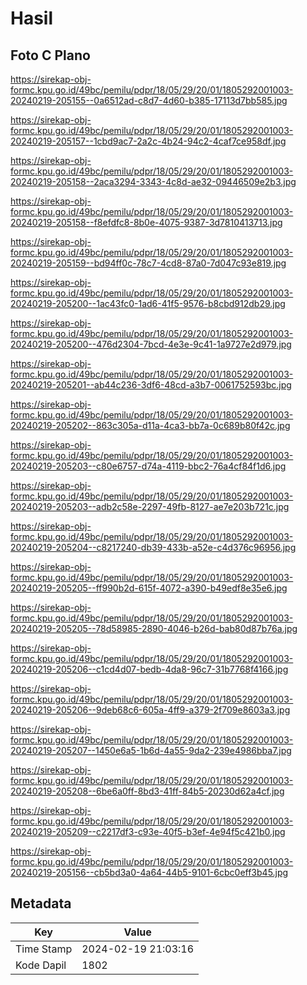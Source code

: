 # Hasil

## Foto C Plano

https://sirekap-obj-formc.kpu.go.id/49bc/pemilu/pdpr/18/05/29/20/01/1805292001003-20240219-205155--0a6512ad-c8d7-4d60-b385-17113d7bb585.jpg

https://sirekap-obj-formc.kpu.go.id/49bc/pemilu/pdpr/18/05/29/20/01/1805292001003-20240219-205157--1cbd9ac7-2a2c-4b24-94c2-4caf7ce958df.jpg

https://sirekap-obj-formc.kpu.go.id/49bc/pemilu/pdpr/18/05/29/20/01/1805292001003-20240219-205158--2aca3294-3343-4c8d-ae32-09446509e2b3.jpg

https://sirekap-obj-formc.kpu.go.id/49bc/pemilu/pdpr/18/05/29/20/01/1805292001003-20240219-205158--f8efdfc8-8b0e-4075-9387-3d7810413713.jpg

https://sirekap-obj-formc.kpu.go.id/49bc/pemilu/pdpr/18/05/29/20/01/1805292001003-20240219-205159--bd94ff0c-78c7-4cd8-87a0-7d047c93e819.jpg

https://sirekap-obj-formc.kpu.go.id/49bc/pemilu/pdpr/18/05/29/20/01/1805292001003-20240219-205200--1ac43fc0-1ad6-41f5-9576-b8cbd912db29.jpg

https://sirekap-obj-formc.kpu.go.id/49bc/pemilu/pdpr/18/05/29/20/01/1805292001003-20240219-205200--476d2304-7bcd-4e3e-9c41-1a9727e2d979.jpg

https://sirekap-obj-formc.kpu.go.id/49bc/pemilu/pdpr/18/05/29/20/01/1805292001003-20240219-205201--ab44c236-3df6-48cd-a3b7-0061752593bc.jpg

https://sirekap-obj-formc.kpu.go.id/49bc/pemilu/pdpr/18/05/29/20/01/1805292001003-20240219-205202--863c305a-d11a-4ca3-bb7a-0c689b80f42c.jpg

https://sirekap-obj-formc.kpu.go.id/49bc/pemilu/pdpr/18/05/29/20/01/1805292001003-20240219-205203--c80e6757-d74a-4119-bbc2-76a4cf84f1d6.jpg

https://sirekap-obj-formc.kpu.go.id/49bc/pemilu/pdpr/18/05/29/20/01/1805292001003-20240219-205203--adb2c58e-2297-49fb-8127-ae7e203b721c.jpg

https://sirekap-obj-formc.kpu.go.id/49bc/pemilu/pdpr/18/05/29/20/01/1805292001003-20240219-205204--c8217240-db39-433b-a52e-c4d376c96956.jpg

https://sirekap-obj-formc.kpu.go.id/49bc/pemilu/pdpr/18/05/29/20/01/1805292001003-20240219-205205--ff990b2d-615f-4072-a390-b49edf8e35e6.jpg

https://sirekap-obj-formc.kpu.go.id/49bc/pemilu/pdpr/18/05/29/20/01/1805292001003-20240219-205205--78d58985-2890-4046-b26d-bab80d87b76a.jpg

https://sirekap-obj-formc.kpu.go.id/49bc/pemilu/pdpr/18/05/29/20/01/1805292001003-20240219-205206--c1cd4d07-bedb-4da8-96c7-31b7768f4166.jpg

https://sirekap-obj-formc.kpu.go.id/49bc/pemilu/pdpr/18/05/29/20/01/1805292001003-20240219-205206--9deb68c6-605a-4ff9-a379-2f709e8603a3.jpg

https://sirekap-obj-formc.kpu.go.id/49bc/pemilu/pdpr/18/05/29/20/01/1805292001003-20240219-205207--1450e6a5-1b6d-4a55-9da2-239e4986bba7.jpg

https://sirekap-obj-formc.kpu.go.id/49bc/pemilu/pdpr/18/05/29/20/01/1805292001003-20240219-205208--6be6a0ff-8bd3-41ff-84b5-20230d62a4cf.jpg

https://sirekap-obj-formc.kpu.go.id/49bc/pemilu/pdpr/18/05/29/20/01/1805292001003-20240219-205209--c2217df3-c93e-40f5-b3ef-4e94f5c421b0.jpg

https://sirekap-obj-formc.kpu.go.id/49bc/pemilu/pdpr/18/05/29/20/01/1805292001003-20240219-205156--cb5bd3a0-4a64-44b5-9101-6cbc0eff3b45.jpg


## Metadata

| Key        | Value               |
| ---------- | ------------------- |
| Time Stamp | 2024-02-19 21:03:16 |
| Kode Dapil | 1802                |



